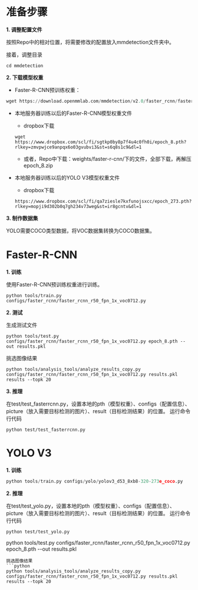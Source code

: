 # 准备步骤
**1. 调整配置文件**

按照Repo中的相对位置，将需要修改的配置放入mmdetection文件夹中。

接着，调整目录
```
cd mmdetection
```

**2. 下载模型权重**

- Faster-R-CNN预训练权重：
```python
wget https://download.openmmlab.com/mmdetection/v2.0/faster_rcnn/faster_rcnn_r50_fpn_1x_coco/faster_rcnn_r50_fpn_1x_coco_20200130-047c8118.pth -P checkpoints/
```
- 本地服务器训练以后的Faster-R-CNN模型权重文件
  - dropbox下载
  ```
  wget https://www.dropbox.com/scl/fi/sgtkp0by8p7f4u4c0fh0i/epoch_8.pth?rlkey=zmvpwjce9anpqx6o03gvubvi3&st=s6q8s1c9&dl=1
  ```
  - 或者，Repo中下载：weights/faster-r-cnn/下的文件，全部下载，再解压epoch_8.zip

- 本地服务器训练以后的YOLO V3模型权重文件
  - dropbox下载
  ```
  https://www.dropbox.com/scl/fi/qa7ziesle7kxfunojsxcc/epoch_273.pth?rlkey=mopji9d302b0q7gh234v73weg&st=ir8gcntv&dl=1
  ```

**3. 制作数据集**

YOLO需要COCO类型数据，将VOC数据集转换为COCO数据集。

# Faster-R-CNN
**1. 训练**

使用Faster-R-CNN预训练权重进行训练。
```
python tools/train.py configs/faster_rcnn/faster_rcnn_r50_fpn_1x_voc0712.py
```

**2. 测试**

生成测试文件
```
python tools/test.py configs/faster_rcnn/faster_rcnn_r50_fpn_1x_voc0712.py epoch_8.pth --out results.pkl
```
挑选图像结果
```
python tools/analysis_tools/analyze_results_copy.py configs/faster_rcnn/faster_rcnn_r50_fpn_1x_voc0712.py results.pkl results --topk 20
```

**3. 推理**

在test/test_fasterrcnn.py，设置本地的pth（模型权重）、configs（配置信息）、picture（放入需要目标检测的图片）、result（目标检测结果）的位置。
运行命令行代码
```
python test/test_fasterrcnn.py
```

# YOLO V3
**1. 训练**
```python
python tools/train.py configs/yolo/yolov3_d53_8xb8-320-273e_coco.py
```

**2. 推理**

在test/test_yolo.py，设置本地的pth（模型权重）、configs（配置信息）、picture（放入需要目标检测的图片）、result（目标检测结果）的位置。
运行命令行代码
```
python test/test_yolo.py
```
python tools/test.py configs/faster_rcnn/faster_rcnn_r50_fpn_1x_voc0712.py epoch_8.pth --out results.pkl
```
挑选图像结果
```python
python tools/analysis_tools/analyze_results_copy.py configs/faster_rcnn/faster_rcnn_r50_fpn_1x_voc0712.py results.pkl results --topk 20
```
